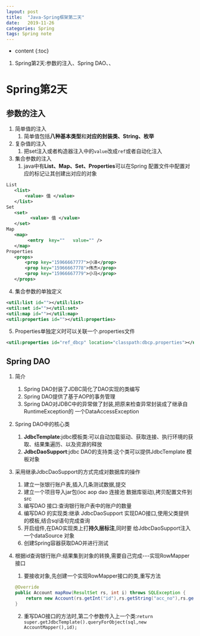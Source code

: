 ```yaml
---
layout: post
title:  "Java-Spring框架第二天"
date:   2019-11-26
categories: Spring
tags: Spring note
---
```


* content
{:toc}

1. Spring第2天:参数的注入、Spring DAO、、










# Spring第2天
## 参数的注入
1. 简单值的注入 
    1. 简单值包括**八种基本类型**和**对应的封装类、String、枚举** 
2. 复杂值的注入
    1. 把set注入或者构造器注入中的`value`改成`ref`或者自动化注入 
3. 集合参数的注入 
    1. java中有**List、Map、Set、Properties**可以在Spring 配置文件中配置对应的标记让其创建出对应的对象

```xml
List 
   <list> 
       <value> 值 </value>
   </list>     
Set  
   <set>
         <value> 值 </value>
   </set>
Map 
   <map>
        <entry  key=""   value="" /> 
   </map> 
Properties 
   <props>
       <prop key="15966667777">小泽</prop> 
       <prop key="15966667778">伟杰</prop> 
       <prop key="15966667779">小马</prop> 
   </props>
```

4. 集合参数的单独定义

```xml
<util:list id=""></util:list>
<util:set id=""></util:set>
<util:map id=""></util:map>
<util:properties id=""></util:properties>
```

5. Properties单独定义时可以关联一个.properties文件

```xml
<util:properties id="ref_dbcp" location="classpath:dbcp.properties"></util:properties>
```

## Spring DAO
1. 简介
    1. Spring DAO封装了JDBC简化了DAO实现的类编写 
    2. Spring DAO提供了基于AOP的事务管理   
    3. Spring DAO对JDBC中的异常做了封装,把原来检查异常封装成了继承自RuntimeException的 一个DataAccessException

2. Spring DAO中的核心类 
    1. **JdbcTemplate**:jdbc模板类:可以自动加载驱动、获取连接、执行环境的获取、结果集遍历、以及资源的释放  
    2. **JdbcDaoSupport**:jdbc DAO的支持类:这个类可以提供JdbcTemplate 模板对象

3. 采用继承JdbcDaoSupport的方式完成对数据库的操作 
    1. 建立一张银行账户表,插入几条测试数据,提交
    2.  建立一个项目导入jar包(ioc aop dao 连接池 数据库驱动),拷贝配置文件到src 
    3.  编写DAO 接口:查询银行账户表中的账户的数量
    4.  编写DAO 的实现类:继承 JdbcDaoSupport 实现DAO接口,使用父类提供的模板,结合sql语句完成查询 
    5.  开启组件,在DAO实现类上打**持久层标注**,同时要 给JdbcDaoSupport注入一个dataSource 对象
    6. 创建Spring容器获取DAO并进行测试    

4. 根据id查询银行账户:结果集到对象的转换,需要自己完成---实现RowMapper接口 
    1. 要接收对象,先创建一个实现RowMapper接口的类,重写方法

    ```java
    @Override
    public Account mapRow(ResultSet rs, int i) throws SQLException {
        return new Account(rs.getInt("id"),rs.getString("acc_no"),rs.getString("acc_password"),rs.getInt("acc_money"));
    }
    ```

    2. 重写DAO接口的方法时,第二个参数传入上一个类:`return super.getJdbcTemplate().queryForObject(sql,new AccountMapper(),id);`








